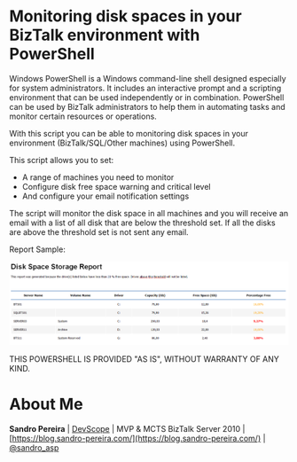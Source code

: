 # Monitoring disk spaces in your BizTalk environment with PowerShell
Windows PowerShell is a Windows command-line shell designed especially for system administrators. It includes an interactive prompt and a scripting environment that can be used independently or in combination. PowerShell can be used by BizTalk administrators to help them in automating tasks and monitor certain resources or operations.

With this script you can be able to monitoring disk spaces in your environment (BizTalk/SQL/Other machines) using PowerShell.

This script allows you to set:
* A range of machines you need to monitor
* Configure disk free space warning and critical level
* And configure your email notification settings

The script will monitor the disk space in all machines and you will receive an email with a list of all disk that are below the threshold set. If all the disks are above the threshold set is not sent any email.

Report Sample:

![Windows Defender](media/Disk-Space-Storage-Report-Email.png)

THIS POWERSHELL IS PROVIDED "AS IS", WITHOUT WARRANTY OF ANY KIND.

# About Me
**Sandro Pereira** | [DevScope](http://www.devscope.net/) | MVP & MCTS BizTalk Server 2010 | [https://blog.sandro-pereira.com/](https://blog.sandro-pereira.com/) | [@sandro_asp](https://twitter.com/sandro_asp)